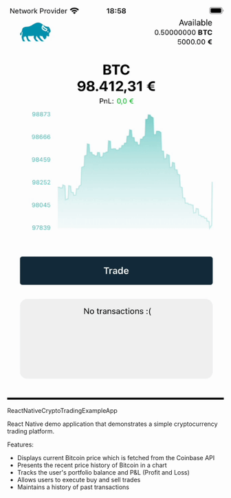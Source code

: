 ![Project Demo](src/assets/demo.gif)

ReactNativeCryptoTradingExampleApp

React Native demo application that demonstrates a simple cryptocurrency trading platform. 

Features:
- Displays current Bitcoin price which is fetched from the Coinbase API
- Presents the recent price history of Bitcoin in a chart
- Tracks the user's portfolio balance and P&L (Profit and Loss)
- Allows users to execute buy and sell trades
- Maintains a history of past transactions